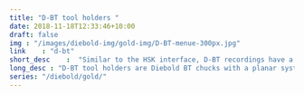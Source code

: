 ```yaml
---
title: "D-BT tool holders "
date: 2018-11-18T12:33:46+10:00
draft: false
img : "/images/diebold-img/gold-img/D-BT-menue-300px.jpg"
link    : "d-bt"
short_desc    :  "Similar to the HSK interface, D-BT recordings have a flat system.Nevertheless, these BT holders can also be used on machines with standard BT spindles.  "
long_desc : "D-BT tool holders are Diebold BT chucks with a planar system, i.e. similar to the HSK interface, the important function of which is the planar system and plan support. Despite the flat system, these component holders can also be used on machines with standard component spindles that do not have a flat system. The D-BT tool holders show their true strength precisely through their flat contact in the machine spindle. Here you benefit from maximum concentricity, very rigid clamping, high power transmission and absolute stability for your milling process."
series: "/diebold/gold/"
---
```



